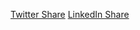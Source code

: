 

[Twitter Share](https://twitter.com/intent/tweet?text=Check%20out%20this%20deliberate%20practice%20on%20fizz_buzz_inside_out%2Fdsaadsdas%0A%20https%3A%2F%2Fgithub.com%2Fyakampe%2Fdeliberate-practice-work%2Ftree%2Faccepted%2Ffizz_buzz_inside_out%2Fdsaadsdas%0A)
[LinkedIn Share](https://www.linkedin.com/sharing/share-offsite/?url=https%3A%2F%2Fgithub.com%2Fyakampe%2Fdeliberate-practice-work%2Ftree%2Faccepted%2Ffizz_buzz_inside_out%2Fdsaadsdas%0A&summary=Check%20out%20this%20deliberate%20practice%20on%20fizz_buzz_inside_out%2Fdsaadsdas%0A)
